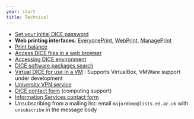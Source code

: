 ```yaml
---
year: start
title: Technical
---
```


- [Set your initial DICE password](http://pp.inf.ed.ac.uk/)
- **Web printing interfaces**: [EveryonePrint](http://www.everyoneprint.is.ed.ac.uk), [WebPrint](http://webprint.inf.ed.ac.uk), [ManagePrint](http://www.manageprint.is.ed.ac.uk)
- [Print balance](https://www.manageprint.is.ed.ac.uk/)
- [Access DICE files in a web browser](https://ifile.inf.ed.ac.uk/)
- [Accessing DICE environment](http://computing.help.inf.ed.ac.uk/nx/)
- [DICE software packages search](http://pkgsearch.inf.ed.ac.uk/pkgsearch.shtml)
- [Virtual DICE for use in a VM](http://computing.help.inf.ed.ac.uk/vdice) : Supports VirtualBox, VMWare support under development
- [University VPN service](http://www.ed.ac.uk/schools-departments/information-services/services/computing/desktop-personal/vpn/vpn-service-using)
- [DICE contact form](https://www.inf.ed.ac.uk/systems/support/form/) (computing support)
- [Information Services contact form](https://ed.unidesk.ac.uk/tas/public/)
- Unsubscribing from a mailing list: email `majordomo@lists.ed.ac.uk` with `unsubscribe` in the message body
